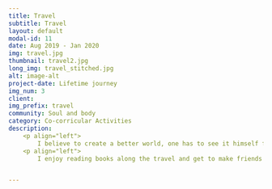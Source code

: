 ```yaml
---
title: Travel
subtitle: Travel
layout: default
modal-id: 11
date: Aug 2019 - Jan 2020
img: travel.jpg
thumbnail: travel2.jpg
long_img: travel_stitched.jpg
alt: image-alt
project-date: Lifetime journey
img_num: 3
client: 
img_prefix: travel
community: Soul and body
category: Co-corricular Activities
description: 
    <p align="left"> 
        I believe to create a better world, one has to see it himself first. I love travelling to different places and roaming around a city that is completely alien to me. Travelling may let your heart settle and help you rethink what you care about in life and what to go for in long term.</p>
    <p align="left">
        I enjoy reading books along the travel and get to make friends with people from different backgrounds. Being adventurous and stay global-minded is a truthly virtue. The world is yet to be explored!


---
```


